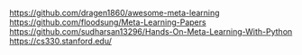 

<!--
 * @version:
 * @Author:  StevenJokess https://github.com/StevenJokess
 * @Date: 2020-10-17 14:48:51
 * @LastEditors:  StevenJokess https://github.com/StevenJokess
 * @LastEditTime: 2020-12-29 17:00:43
 * @Description:
 * @TODO::
 * @Reference:
-->
https://github.com/dragen1860/awesome-meta-learning
https://github.com/floodsung/Meta-Learning-Papers
https://github.com/sudharsan13296/Hands-On-Meta-Learning-With-Python
https://cs330.stanford.edu/
